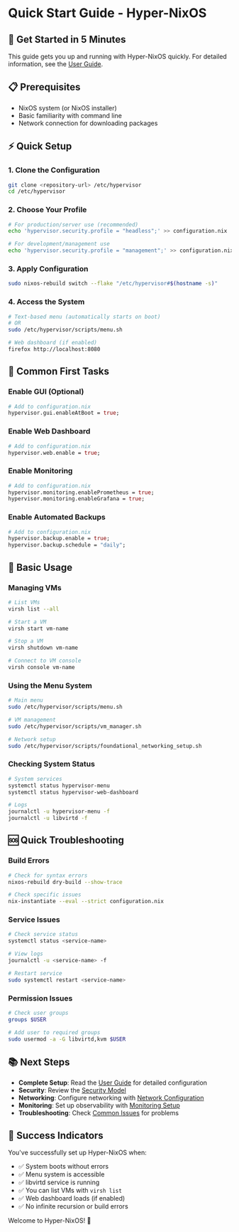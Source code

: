 # Quick Start Guide - Hyper-NixOS

## 🚀 **Get Started in 5 Minutes**

This guide gets you up and running with Hyper-NixOS quickly. For detailed information, see the [User Guide](USER_GUIDE.md).

## 📋 **Prerequisites**

- NixOS system (or NixOS installer)
- Basic familiarity with command line
- Network connection for downloading packages

## ⚡ **Quick Setup**

### 1. Clone the Configuration
```bash
git clone <repository-url> /etc/hypervisor
cd /etc/hypervisor
```

### 2. Choose Your Profile
```bash
# For production/server use (recommended)
echo 'hypervisor.security.profile = "headless";' >> configuration.nix

# For development/management use
echo 'hypervisor.security.profile = "management";' >> configuration.nix
```

### 3. Apply Configuration
```bash
sudo nixos-rebuild switch --flake "/etc/hypervisor#$(hostname -s)"
```

### 4. Access the System
```bash
# Text-based menu (automatically starts on boot)
# OR
sudo /etc/hypervisor/scripts/menu.sh

# Web dashboard (if enabled)
firefox http://localhost:8080
```

## 🎯 **Common First Tasks**

### Enable GUI (Optional)
```nix
# Add to configuration.nix
hypervisor.gui.enableAtBoot = true;
```

### Enable Web Dashboard
```nix
# Add to configuration.nix
hypervisor.web.enable = true;
```

### Enable Monitoring
```nix
# Add to configuration.nix
hypervisor.monitoring.enablePrometheus = true;
hypervisor.monitoring.enableGrafana = true;
```

### Enable Automated Backups
```nix
# Add to configuration.nix
hypervisor.backup.enable = true;
hypervisor.backup.schedule = "daily";
```

## 🔧 **Basic Usage**

### Managing VMs
```bash
# List VMs
virsh list --all

# Start a VM
virsh start vm-name

# Stop a VM
virsh shutdown vm-name

# Connect to VM console
virsh console vm-name
```

### Using the Menu System
```bash
# Main menu
sudo /etc/hypervisor/scripts/menu.sh

# VM management
sudo /etc/hypervisor/scripts/vm_manager.sh

# Network setup
sudo /etc/hypervisor/scripts/foundational_networking_setup.sh
```

### Checking System Status
```bash
# System services
systemctl status hypervisor-menu
systemctl status hypervisor-web-dashboard

# Logs
journalctl -u hypervisor-menu -f
journalctl -u libvirtd -f
```

## 🆘 **Quick Troubleshooting**

### Build Errors
```bash
# Check for syntax errors
nixos-rebuild dry-build --show-trace

# Check specific issues
nix-instantiate --eval --strict configuration.nix
```

### Service Issues
```bash
# Check service status
systemctl status <service-name>

# View logs
journalctl -u <service-name> -f

# Restart service
sudo systemctl restart <service-name>
```

### Permission Issues
```bash
# Check user groups
groups $USER

# Add user to required groups
sudo usermod -a -G libvirtd,kvm $USER
```

## 📚 **Next Steps**

- **Complete Setup**: Read the [User Guide](USER_GUIDE.md) for detailed configuration
- **Security**: Review the [Security Model](../admin-guides/SECURITY_MODEL.md)
- **Networking**: Configure networking with [Network Configuration](../admin-guides/NETWORK_CONFIGURATION.md)
- **Monitoring**: Set up observability with [Monitoring Setup](../admin-guides/MONITORING_SETUP.md)
- **Troubleshooting**: Check [Common Issues](../COMMON_ISSUES_AND_SOLUTIONS.md) for problems

## 🎯 **Success Indicators**

You've successfully set up Hyper-NixOS when:
- ✅ System boots without errors
- ✅ Menu system is accessible
- ✅ libvirtd service is running
- ✅ You can list VMs with `virsh list`
- ✅ Web dashboard loads (if enabled)
- ✅ No infinite recursion or build errors

Welcome to Hyper-NixOS! 🎉
